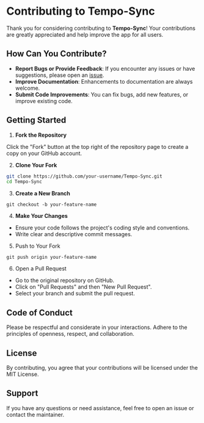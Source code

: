 # Contributing to Tempo-Sync

Thank you for considering contributing to **Tempo-Sync**! Your contributions are greatly appreciated and help improve the app for all users.

## How Can You Contribute?

- **Report Bugs or Provide Feedback**: If you encounter any issues or have suggestions, please open an [issue](https://github.com/york9675/Tempo-Sync/issues).
- **Improve Documentation**: Enhancements to documentation are always welcome.
- **Submit Code Improvements**: You can fix bugs, add new features, or improve existing code.

## Getting Started

1. **Fork the Repository**

Click the "Fork" button at the top right of the repository page to create a copy on your GitHub account.

2. **Clone Your Fork**

```bash
git clone https://github.com/your-username/Tempo-Sync.git
cd Tempo-Sync
```

3. **Create a New Branch**

```
git checkout -b your-feature-name
```

4. **Make Your Changes**

- Ensure your code follows the project's coding style and conventions.
- Write clear and descriptive commit messages.

5. Push to Your Fork

```
git push origin your-feature-name
```

6. Open a Pull Request

- Go to the original repository on GitHub.
- Click on "Pull Requests" and then "New Pull Request".
- Select your branch and submit the pull request.

## Code of Conduct

Please be respectful and considerate in your interactions. Adhere to the principles of openness, respect, and collaboration.

## License

By contributing, you agree that your contributions will be licensed under the MIT License.

## Support

If you have any questions or need assistance, feel free to open an issue or contact the maintainer.
